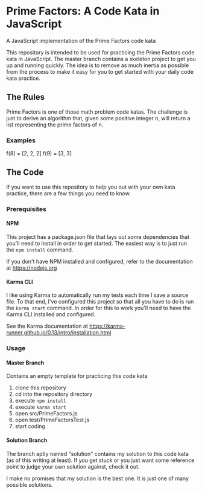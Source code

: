 Prime Factors: A Code Kata in JavaScript
========================================
A JavaScript implementation of the Prime Factors code kata

This repository is intended to be used for practicing the Prime Factors code kata in JavaScript.  The master branch contains a skeleton project to get you up and running quickly.  The idea is to remove as much inertia as possible from the process to make it easy for you to get started with your daily code kata practice.

The Rules
---------
Prime Factors is one of those math problem code katas.  The challenge is just to derive an algorithm that, given some positive integer n, will return a list representing the prime factors of n.

### Examples
f(8) = [2, 2, 2]
f(9) = [3, 3]

The Code
--------
If you want to use this repository to help you out with your own kata practice, there are a few things you need to know.

### Prerequisites
#### NPM
This project has a package.json file that lays out some dependencies that you'll need to install in order to get started.  The easiest way is to just run the `npm install` command.  

If you don't have NPM installed and configured, refer to the documentation at https://nodejs.org

#### Karma CLI
I like using Karma to automatically run my tests each time I save a source file.  To that end, I've configured this project so that all you have to do is run the `karma start` command.  In order for this to work you'll need to have the Karma CLI installed and configured.

See the Karma documentation at https://karma-runner.github.io/0.13/intro/installation.html

### Usage
#### Master Branch
Contains an empty template for practicing this code kata

1. clone this repository
1. cd into the repository directory
1. execute `npm install`
1. execute `karma start`
1. open src/PrimeFactors.js
1. open test/PrimeFactorsTest.js
1. start coding

#### Solution Branch
The branch aptly named "solution" contains my solution to this code kata (as of this writing at least).  If you get stuck or you just want some reference point to judge your own solution against, check it out.

I make no promises that my solution is the best one.  It is just one of many possible solutions.